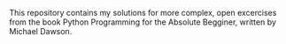 This repository contains my solutions for more complex, open excercises from the book Python Programming for the Absolute Begginer, written by Michael Dawson.
